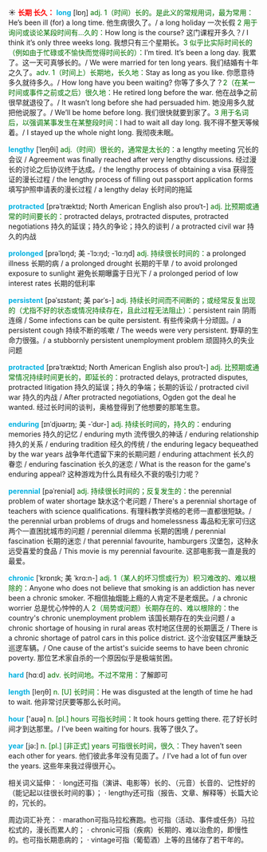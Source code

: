 ☀ <font color="red">**长期 长久：**</font>
<font color="sky blue">**long**</font> [lɒŋ] 
<font color="rgb(227, 108, 9)">adj. 1（时间）长的。是此义的常规用词，最为常用：</font>He’s been ill (for) a long time. 他生病很久了。/ a long holiday 一次长假 <font color="rgb(227, 108, 9)">2 用于询问或谈论某段时间有…久的：</font>How long is the course? 这门课程开多久？/ I think it’s only three weeks long. 我想只有三个星期长。<font color="rgb(227, 108, 9)">3 似乎比实际时间长的（例如由于忙碌或不愉快而觉得时间长的）：</font>I’m tired. It’s been a long day. 我累了。这一天可真够长的。/ We were married for ten long years. 我们结婚有十年之久了。<font color="rgb(227, 108, 9)">adv. 1（时间上）长期地，长久地：</font>Stay as long as you like. 你愿意待多久就待多久。/ How long have you been waiting? 你等了多久了？<font color="rgb(227, 108, 9)">2（在某一时间或事件之前或之后）很久地：</font>He retired long before the war. 他在战争之前很早就退役了。/ It wasn’t long before she had persuaded him. 她没用多久就把他说服了。/ We’ll be home before long. 我们很快就要到家了。<font color="rgb(227, 108, 9)">3 用于名词后，以强调某事发生在某整段时间：</font>I had to wait all day long. 我不得不整天等候着。/ I stayed up the whole night long. 我彻夜未眠。
           
<font color="sky blue">**lengthy**</font> [ˈleŋθi]
<font color="rgb(227, 108, 9)">adj.（时间）很长的，通常是太长的：</font>a lengthy meeting 冗长的会议 / Agreement was finally reached after very lengthy discussions. 经过漫长的讨论之后协议终于达成。/ the lengthy process of obtaining a visa 获得签证的漫长过程 / the lengthy process of filling out passport application forms 填写护照申请表的漫长过程 / a lengthy delay 长时间的拖延
           
<font color="sky blue">**protracted**</font> [prəˈtræktɪd; North American English also proʊˈt-]
<font color="rgb(227, 108, 9)">adj. 比预期或通常的时间要长的：</font>protracted delays, protracted disputes, protracted negotiations 持久的延误；持久的争论；持久的谈判 / a protracted civil war 持久的内战

<font color="sky blue">**prolonged**</font> [prəˈlɒŋd; 美 -ˈlɔ:ŋd; -ˈlɑ:ŋd]
<font color="rgb(227, 108, 9)">adj. 持续很长时间的：</font>a prolonged illness 长期的病 / a prolonged drought 长期的干旱 / to avoid prolonged exposure to sunlight 避免长期曝露于日光下 / a prolonged period of low interest rates 长期的低利率
           
<font color="sky blue">**persistent**</font> [pəˈsɪstənt; 美 pərˈs-]
<font color="rgb(227, 108, 9)">adj. 持续长时间而不间断的；或经常反复出现的（尤指不好的状态或情况持续存在，且此过程无法阻止）：</font>persistent rain 阴雨连绵 / Some infections can be quite persistent. 有些传染病十分顽固。/ a persistent cough 持续不断的咳嗽 / The weeds were very persistent. 野草的生命力很强。/ a stubbornly persistent unemployment problem 顽固持久的失业问题

<font color="sky blue">**protracted**</font> [prəˈtræktɪd; North American English also proʊˈt-]
<font color="rgb(227, 108, 9)">adj. 比预期或通常情况持续时间更长的，即延长的：</font>protracted delays, protracted disputes, protracted litigation 持久的延误；持久的争端；长期的诉讼 / protracted civil war 持久的内战 / After protracted negotiations, Ogden got the deal he wanted. 经过长时间的谈判，奥格登得到了他想要的那笔生意。

<font color="sky blue">**enduring**</font> [ɪnˈdjʊərɪŋ; 美 -ˈdʊr-]
<font color="rgb(227, 108, 9)">adj. 持续长时间的，持久的：</font>enduring memories 持久的记忆 / enduring myth 流传很久的神话 / enduring relationship 持久的关系 / enduring tradition 经久的传统 / the enduring legacy bequeathed by the war years 战争年代遗留下来的长期问题 / enduring attachment 长久的眷恋 / enduring fascination 长久的迷恋 / What is the reason for the game's enduring appeal? 这种游戏为什么具有经久不衰的吸引力呢？

<font color="sky blue">**perennial**</font> [pəˈreniəl]
<font color="rgb(227, 108, 9)">adj. 持续很长时间的；反复发生的：</font>the perennial problem of water shortage 缺水这个老问题 / There's a perennial shortage of teachers with science qualifications. 有理科教学资格的老师一直都很短缺。/ the perennial urban problems of drugs and homelessness 毒品和无家可归这两个一直困扰城市的问题 / perennial dilemma 长期的困境 / perennial fascination 长期的迷恋 / that perennial favourite, hamburgers 汉堡包，这种永远受喜爱的食品 / This movie is my perennial favourite. 这部电影我一直是我的最爱。
           
<font color="sky blue">**chronic**</font> [ˈkrɒnɪk; 美 ˈkrɑ:n-]
<font color="rgb(227, 108, 9)">adj. 1（某人的坏习惯或行为）积习难改的、难以根除的：</font>Anyone who does not believe that smoking is an addiction has never been a chronic smoker. 不相信抽烟能上瘾的人肯定不是老烟民。/ a chronic worrier 总是忧心忡忡的人 <font color="rgb(227, 108, 9)">2（局势或问题）长期存在的、难以根除的：</font>the country's chronic unemployment problem 该国长期存在的失业问题 / a chronic shortage of housing in rural areas 农村地区住房的长期匮乏 / There is a chronic shortage of patrol cars in this police district. 这个治安辖区严重缺乏巡逻车辆。/ One cause of the artist's suicide seems to have been chronic poverty. 那位艺术家自杀的一个原因似乎是极端贫困。

<font color="sky blue">**hard**</font> [hɑːd] 
<font color="rgb(227, 108, 9)">adv. 长时间地。不过不常用：</font>了解即可

<font color="sky blue">**length**</font> [leŋθ] 
<font color="rgb(227, 108, 9)">n. [U] 长时间：</font>He was disgusted at the length of time he had to wait. 他非常讨厌要等那么长时间。

<font color="sky blue">**hour**</font> ['aʊə] 
<font color="rgb(227, 108, 9)">n. [pl.] hours 可指长时间：</font>It took hours getting there. 花了好长时间才到达那里。/ I’ve been waiting for hours. 我等了很久了。

<font color="sky blue">**year**</font> [jə:] 
<font color="rgb(227, 108, 9)">n. [pl.] [非正式] years 可指很长时间，很久：</font>They haven’t seen each other for years. 他们彼此多年没有见面了。/ I’ve had a lot of fun over the years. 这些年来我过得很开心。

相关词义延伸：
· long还可指（演讲、电影等）长的、（元音）长音的、记性好的（能记起以往很长时间的事）；
· lengthy还可指（报告、文章、解释等）长篇大论的，冗长的。

周边词汇补充：
· marathon可指马拉松赛跑。也可指（活动、事件或任务）马拉松式的，漫长而累人的；
· chronic可指（疾病）长期的、难以治愈的，即慢性的。也可指长期患病的；
· vintage可指（葡萄酒）上等的且储存了若干年的。

